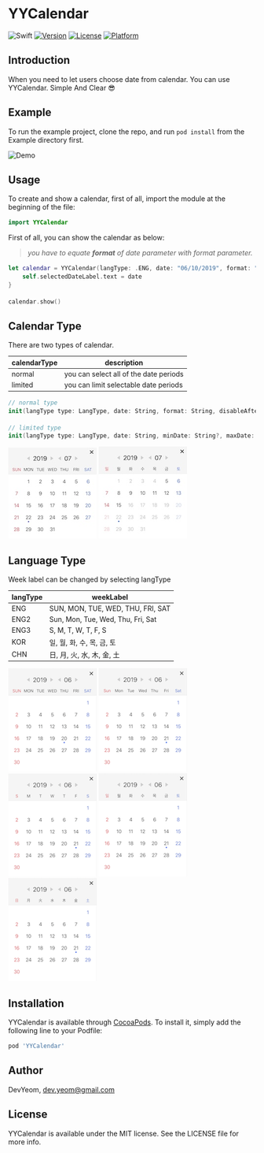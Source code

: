 # YYCalendar

![Swift](https://img.shields.io/badge/Swift-5.0-orange.svg)
[![Version](https://img.shields.io/cocoapods/v/YYCalendar.svg?style=flat)](https://cocoapods.org/pods/YYCalendar)
[![License](https://img.shields.io/cocoapods/l/YYCalendar.svg?style=flat)](https://cocoapods.org/pods/YYCalendar)
[![Platform](https://img.shields.io/cocoapods/p/YYCalendar.svg?style=flat)](https://cocoapods.org/pods/YYCalendar)

## Introduction

When you need to let users choose date from calendar. You can use YYCalendar. Simple And Clear 😎

## Example

To run the example project, clone the repo, and run `pod install` from the Example directory first.

![Demo](https://raw.githubusercontent.com/DevYeom/YYCalendar/master/ScreenShot/demo_v1.0.0.gif)

## Usage

To create and show a calendar, first of all, import the module at the beginning of the file:

```swift
import YYCalendar
```

First of all, you can show the calendar as below:<br>
> *you have to equate **format** of date parameter with format parameter.*

```swift
let calendar = YYCalendar(langType: .ENG, date: "06/10/2019", format: "MM/dd/yyyy", disableAfterToday: false) { date in
    self.selectedDateLabel.text = date
}

calendar.show()
```

## Calendar Type

There are two types of calendar.

| calendarType | description |
|---|---|
| normal | you can select all of the date periods |
| limited | you can limit selectable date periods |

```swift
// normal type
init(langType type: LangType, date: String, format: String, disableAfterToday: Bool, completion selectHandler: SelectHandler?)

// limited type
init(langType type: LangType, date: String, minDate: String?, maxDate: String?, format: String, completion selectHandler: SelectHandler?)
```

![normalType_Sample](https://raw.githubusercontent.com/DevYeom/YYCalendar/master/ScreenShot/normal_type.png) ![limitedType_Sample](https://raw.githubusercontent.com/DevYeom/YYCalendar/master/ScreenShot/limited_type.png)

## Language Type

Week label can be changed by selecting langType

| langType | weekLabel |
|---|---|
| ENG | SUN, MON, TUE, WED, THU, FRI, SAT |
| ENG2 | Sun, Mon, Tue, Wed, Thu, Fri, Sat |
| ENG3 | S, M, T, W, T, F, S |
| KOR | 일, 월, 화, 수, 목, 금, 토 |
| CHN | 日, 月, 火, 水, 木, 金, 土 |

![ENG_Sample](https://raw.githubusercontent.com/DevYeom/YYCalendar/master/ScreenShot/eng_week.png) ![ENG2_Sample](https://raw.githubusercontent.com/DevYeom/YYCalendar/master/ScreenShot/eng2_week.png) ![ENG3_Sample](https://raw.githubusercontent.com/DevYeom/YYCalendar/master/ScreenShot/eng3_week.png) ![KOR_Sample](https://raw.githubusercontent.com/DevYeom/YYCalendar/master/ScreenShot/kor_week.png) ![CHN_Sample](https://raw.githubusercontent.com/DevYeom/YYCalendar/master/ScreenShot/chn_week.png)

## Installation

YYCalendar is available through [CocoaPods](https://cocoapods.org). To install
it, simply add the following line to your Podfile:

```ruby
pod 'YYCalendar'
```

## Author

DevYeom, dev.yeom@gmail.com

## License

YYCalendar is available under the MIT license. See the LICENSE file for more info.
